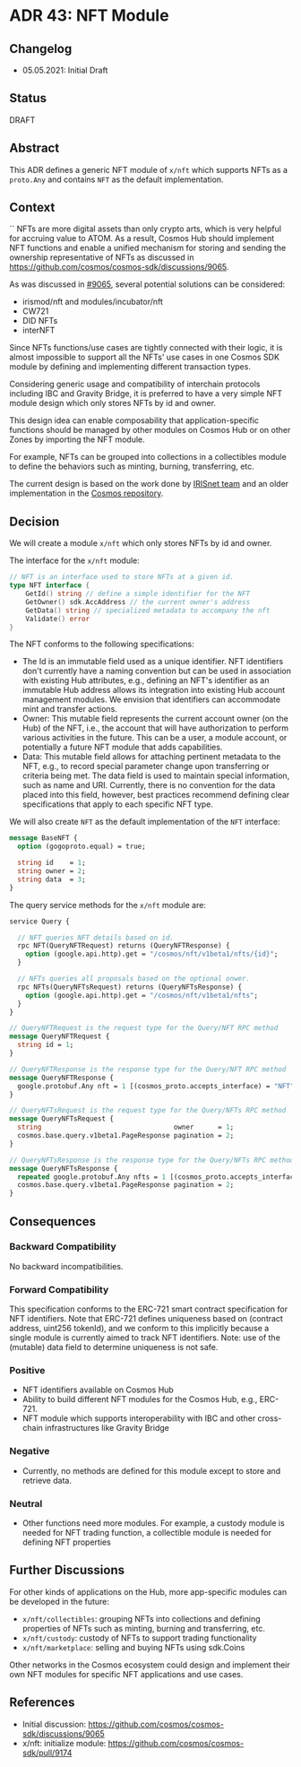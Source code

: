 # ADR 43: NFT Module

## Changelog

- 05.05.2021: Initial Draft

## Status

DRAFT

## Abstract

This ADR defines a generic NFT module of `x/nft` which supports NFTs as a `proto.Any` and contains `NFT` as the default implementation.

## Context
``
NFTs are more digital assets than only crypto arts, which is very helpful for accruing value to ATOM. As a result, Cosmos Hub should implement NFT functions and enable a unified mechanism for storing and sending the ownership representative of NFTs as discussed in https://github.com/cosmos/cosmos-sdk/discussions/9065.

As was discussed in [#9065](https://github.com/cosmos/cosmos-sdk/discussions/9065), several potential solutions can be considered:
- irismod/nft and modules/incubator/nft
- CW721
- DID NFTs
- interNFT

Since NFTs functions/use cases are tightly connected with their logic, it is almost impossible to support all the NFTs' use cases in one Cosmos SDK module by defining and implementing different transaction types.

Considering generic usage and compatibility of interchain protocols including IBC and Gravity Bridge, it is preferred to have a very simple NFT module design which only stores NFTs by id and owner. 

This design idea can enable composability that application-specific functions should be managed by other modules on Cosmos Hub or on other Zones by importing the NFT module.

For example, NFTs can be grouped into collections in a collectibles module to define the behaviors such as minting, burning, transferring, etc.

The current design is based on the work done by [IRISnet team](https://github.com/irisnet/irismod/tree/master/modules/nft) and an older implementation in the [Cosmos repository](https://github.com/cosmos/modules/tree/master/incubator/nft).


## Decision

We will create a module `x/nft` which only stores NFTs by id and owner.

The interface for the `x/nft` module:

```go
// NFT is an interface used to store NFTs at a given id.
type NFT interface {
    GetId() string // define a simple identifier for the NFT 
    GetOwner() sdk.AccAddress // the current owner's address
    GetData() string // specialized metadata to accompany the nft
    Validate() error 
}
```

The NFT conforms to the following specifications:
  * The Id is an immutable field used as a unique identifier. NFT identifiers don't currently have a naming convention but
    can be used in association with existing Hub attributes, e.g., defining an NFT's identifier as an immutable Hub address allows its integration into existing Hub account management modules. 
    We envision that identifiers can accommodate mint and transfer actions. 
  * Owner: This mutable field represents the current account owner (on the Hub) of the NFT, i.e., the account that will have authorization
    to perform various activities in the future. This can be a user, a module account, or potentially a future NFT module that adds capabilities.
  * Data: This mutable field allows for attaching pertinent metadata to the NFT, e.g., to record special parameter change upon transferring or criteria being met.
    The data field is used to maintain special information, such as name and URI. Currently, there is no convention for the data placed into this field,
    however, best practices recommend defining clear specifications that apply to each specific NFT type.

We will also create `NFT` as the default implementation of the `NFT` interface:
```proto
message BaseNFT {
  option (gogoproto.equal) = true;

  string id    = 1;
  string owner = 2;
  string data  = 3;
}
```

The query service methods for the `x/nft` module are:
```proto
service Query {

  // NFT queries NFT details based on id.
  rpc NFT(QueryNFTRequest) returns (QueryNFTResponse) {
    option (google.api.http).get = "/cosmos/nft/v1beta1/nfts/{id}";
  }

  // NFTs queries all proposals based on the optional onwer.
  rpc NFTs(QueryNFTsRequest) returns (QueryNFTsResponse) {
    option (google.api.http).get = "/cosmos/nft/v1beta1/nfts";
  }
}

// QueryNFTRequest is the request type for the Query/NFT RPC method
message QueryNFTRequest {
  string id = 1;
}

// QueryNFTResponse is the response type for the Query/NFT RPC method
message QueryNFTResponse {
  google.protobuf.Any nft = 1 [(cosmos_proto.accepts_interface) = "NFT", (gogoproto.customname) = "NFT"];
}

// QueryNFTsRequest is the request type for the Query/NFTs RPC method
message QueryNFTsRequest {
  string                                 owner      = 1;
  cosmos.base.query.v1beta1.PageResponse pagination = 2;
}

// QueryNFTsResponse is the response type for the Query/NFTs RPC method
message QueryNFTsResponse {
  repeated google.protobuf.Any nfts = 1 [(cosmos_proto.accepts_interface) = "NFT", (gogoproto.customname) = "NFTs"];
  cosmos.base.query.v1beta1.PageResponse pagination = 2;
}
```



## Consequences

### Backward Compatibility

No backward incompatibilities.

### Forward Compatibility

This specification conforms to the ERC-721 smart contract specification for NFT identifiers. Note that ERC-721 defines uniqueness based on (contract address, uint256 tokenId), and we conform to this implicitly 
because a single module is currently aimed to track NFT identifiers. Note: use of the (mutable) data field to determine uniqueness is not safe. 

### Positive

- NFT identifiers available on Cosmos Hub
- Ability to build different NFT modules for the Cosmos Hub, e.g., ERC-721.
- NFT module which supports interoperability with IBC and other cross-chain infrastructures like Gravity Bridge

### Negative

- Currently, no methods are defined for this module except to store and retrieve data.

### Neutral

- Other functions need more modules. For example, a custody module is needed for NFT trading function, a collectible module is needed for defining NFT properties

## Further Discussions

For other kinds of applications on the Hub, more app-specific modules can be developed in the future:
- `x/nft/collectibles`: grouping NFTs into collections and defining properties of NFTs such as minting, burning and transferring, etc.
- `x/nft/custody`: custody of NFTs to support trading functionality
- `x/nft/marketplace`: selling and buying NFTs using sdk.Coins

Other networks in the Cosmos ecosystem could design and implement their own NFT modules for specific NFT applications and use cases.

## References

- Initial discussion: https://github.com/cosmos/cosmos-sdk/discussions/9065
- x/nft: initialize module: https://github.com/cosmos/cosmos-sdk/pull/9174
